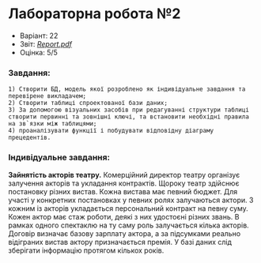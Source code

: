 # Лабораторна робота №2

- Варіант: 22
- Звіт: [*Report.pdf*](Report.pdf)
- Оцінка: 5/5

### Завдання:
    1) Створити БД, модель якої розроблено як індивідуальне завдання та перевірене викладачем;
    2) Створити таблиці спроектованої бази даних;
    3) За допомогою візуальних засобів при редагуванні структури таблиці створити первинні та зовнішні ключі, та встановити необхідні правила на зв`язки між таблицями;
    4) проаналізувати функції і побудувати відповідну діаграму прецедентів.

### Індивідуальне завдання:
**Зайнятість акторів театру.** Комерційний директор театру організує залучення акторів та укладання контрактів. Щороку театр здійснює постановку різних вистав. Кожна вистава має певний бюджет. Для участі у конкретних постановках у певних ролях залучаються актори. З кожним із акторів укладається персональний контракт на певну суму. Кожен актор має стаж роботи, деякі з них удостоєні різних звань. В рамках одного спектаклю на ту саму роль залучається кілька акторів. Договір визначає базову зарплату актора, а за підсумками реально відіграних вистав актору призначається премія. У базі даних слід зберігати інформацію протягом кількох років.